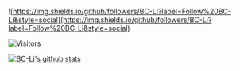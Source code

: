 ![https://img.shields.io/github/followers/BC-Li?label=Follow%20BC-Li&style=social](https://img.shields.io/github/followers/BC-Li?label=Follow%20BC-Li&style=social)

![Visitors]( https://visitor-badge.glitch.me/badge?page_id=BC-Li.BC-Li)


[![BC-Li's github stats](https://github-readme-stats.vercel.app/api?username=BC-Li)](https://github.com/anuraghazra/github-readme-stats)
